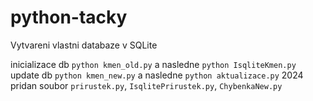 # python-tacky
Vytvareni vlastni databaze v SQLite

inicializace db `python kmen_old.py`  a nasledne `python IsqliteKmen.py`
update db `python kmen_new.py` a nasledne `python aktualizace.py`
2024 pridan soubor `prirustek.py`, `IsqlitePrirustek.py`, `ChybenkaNew.py`


